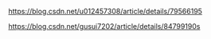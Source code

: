 https://blog.csdn.net/u012457308/article/details/79566195

https://blog.csdn.net/gusui7202/article/details/84799190s
